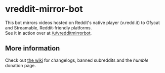 # vreddit-mirror-bot
This bot mirrors videos hosted on Reddit's native player (v.redd.it) to Gfycat and Streamable, Reddit-friendly platforms.  
See it in action over at [/u/vredditmirrorbot](https://www.reddit.com/u/vredditmirrorbot).

## More information
Check out [the wiki](https://github.com/aquelemiguel/vreddit-mirror-bot/wiki) for changelogs, banned subreddits and the *humble* donation page.
